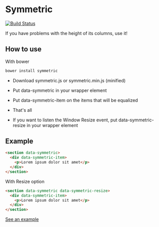 Symmetric
=========
[![Build Status](https://travis-ci.org/matheuslc/symmetric.svg)](https://travis-ci.org/matheuslc/symmetric)

If you have problems with the height of its columns, use it!

## How to use
With bower

```bash
bower install symmetric
```


* Download symmetric.js or symmetric.min.js (minified)
* Put data-symmetric in your wrapper element
* Put data-symmetric-item on the items that will be equalized
* That's all

* If you want to listen the Window Resize event, put data-symmetric-resize in your wrapper element

## Example

```html
<section data-symmetric>
  <div data-symmetric-item>
    <p>Lorem ipsum dolor sit amet</p>
  </div>
</section>
```

With Resize option
```html
<section data-symmetric data-symmetric-resize>
  <div data-symmetric-item>
    <p>Lorem ipsum dolor sit amet</p>
  </div>
</section>
```

[See an example](http://matheuslc.com/symmetric/examples/)
